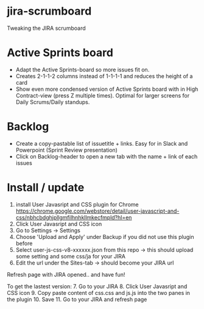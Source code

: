 # jira-scrumboard
Tweaking the JIRA scrumboard

Active Sprints board
===========================
- Adapt the Active Sprints-board so more issues fit on. 
- Creates 2-1-1-2 columns instead of 1-1-1-1 and reduces the height of a card
- Show even more condensed version of Active Sprints board with in High Contract-view (press Z multiple times). Optimal for larger screens for Daily Scrums/Daily standups.

Backlog
=====================
- Create a copy-pastable list of issuetitle + links. Easy for in Slack and Powerpoint (Sprint Review presentation)
- Click on Backlog-header to open a new tab with the name + link of each issues

Install / update
=====================
1. install User Javasript and CSS plugin for Chrome
https://chrome.google.com/webstore/detail/user-javascript-and-css/nbhcbdghjpllgmfilhnhkllmkecfmpld?hl=en
2. Click User Javasript and CSS icon 
3. Go to Settings -> Settings
4. Choose 'Upload and Apply' under Backup if you did not use this plugin before
5. Select user-js-css-v8-xxxxxx.json from this repo -> this should upload some setting and some css/ja for your JIRA
6. Edit the url under the Sites-tab -> should become your JIRA url

Refresh page with JIRA opened.. and have fun!

To get the lastest version:
7. Go to your JIRA
8. Click User Javasript and CSS icon 
9. Copy paste content of css.css and js.js into the two panes in the plugin
10. Save
11. Go to your JIRA and refresh page


